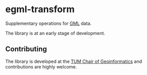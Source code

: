 # egml-transform

Supplementary operations for [GML](https://www.ogc.org/standard/gml/) data.

The library is at an early stage of development.

## Contributing

The library is developed at the [TUM Chair of Geoinformatics](https://github.com/tum-gis) and contributions are highly welcome.
